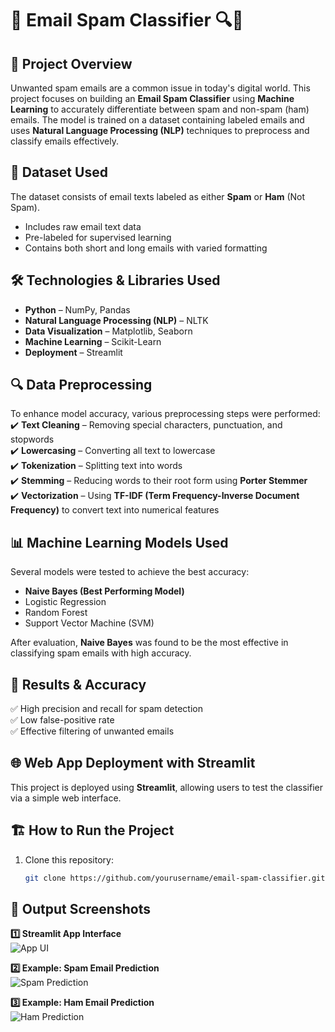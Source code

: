 # 📧 Email Spam Classifier 🔍📨

## 📌 Project Overview
Unwanted spam emails are a common issue in today's digital world. This project focuses on building an **Email Spam Classifier** using **Machine Learning** to accurately differentiate between spam and non-spam (ham) emails. The model is trained on a dataset containing labeled emails and uses **Natural Language Processing (NLP)** techniques to preprocess and classify emails effectively.  

## 📂 Dataset Used
The dataset consists of email texts labeled as either **Spam** or **Ham** (Not Spam).  
- Includes raw email text data  
- Pre-labeled for supervised learning  
- Contains both short and long emails with varied formatting  

## 🛠️ Technologies & Libraries Used
- **Python** – NumPy, Pandas  
- **Natural Language Processing (NLP)** – NLTK  
- **Data Visualization** – Matplotlib, Seaborn  
- **Machine Learning** – Scikit-Learn  
- **Deployment** – Streamlit  

## 🔍 Data Preprocessing
To enhance model accuracy, various preprocessing steps were performed:  
✔️ **Text Cleaning** – Removing special characters, punctuation, and stopwords  
✔️ **Lowercasing** – Converting all text to lowercase  
✔️ **Tokenization** – Splitting text into words  
✔️ **Stemming** – Reducing words to their root form using **Porter Stemmer**  
✔️ **Vectorization** – Using **TF-IDF (Term Frequency-Inverse Document Frequency)** to convert text into numerical features  

## 📊 Machine Learning Models Used
Several models were tested to achieve the best accuracy:  
- **Naive Bayes (Best Performing Model)**  
- Logistic Regression  
- Random Forest  
- Support Vector Machine (SVM)  

After evaluation, **Naive Bayes** was found to be the most effective in classifying spam emails with high accuracy.  

## 🚀 Results & Accuracy
✅ High precision and recall for spam detection  
✅ Low false-positive rate  
✅ Effective filtering of unwanted emails  

## 🌐 Web App Deployment with Streamlit  
This project is deployed using **Streamlit**, allowing users to test the classifier via a simple web interface.  

## 🏗️ How to Run the Project
1. Clone this repository:
   ```bash
   git clone https://github.com/yourusername/email-spam-classifier.git

## 📸 Output Screenshots  
**1️⃣ Streamlit App Interface**  
![App UI](Email_classifier.png)  

**2️⃣ Example: Spam Email Prediction**  
![Spam Prediction](spam_email.png)  

**3️⃣ Example: Ham Email Prediction**  
![Ham Prediction](ham_email.png)  
   

   
